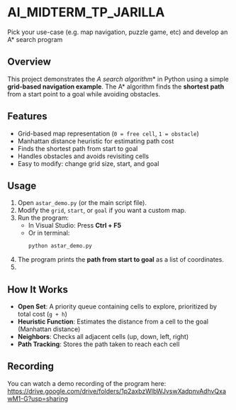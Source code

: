 # AI_MIDTERM_TP_JARILLA
Pick your use-case (e.g. map navigation, puzzle game, etc) and develop an A* search program

## Overview
This project demonstrates the **A* search algorithm** in Python using a simple **grid-based navigation example**. The A* algorithm finds the **shortest path** from a start point to a goal while avoiding obstacles.

## Features
- Grid-based map representation (`0 = free cell`, `1 = obstacle`)  
- Manhattan distance heuristic for estimating path cost  
- Finds the shortest path from start to goal  
- Handles obstacles and avoids revisiting cells  
- Easy to modify: change grid size, start, and goal  

## Usage
1. Open `astar_demo.py` (or the main script file).  
2. Modify the `grid`, `start`, or `goal` if you want a custom map.  
3. Run the program:
   - In Visual Studio: Press **Ctrl + F5**  
   - Or in terminal:
     ```bash
     python astar_demo.py
     ```  
4. The program prints the **path from start to goal** as a list of coordinates.
5. 
## How It Works
- **Open Set**: A priority queue containing cells to explore, prioritized by total cost (`g + h`)  
- **Heuristic Function**: Estimates the distance from a cell to the goal (Manhattan distance)  
- **Neighbors**: Checks all adjacent cells (up, down, left, right)  
- **Path Tracking**: Stores the path taken to reach each cell  

## Recording
You can watch a demo recording of the program here:  
https://drive.google.com/drive/folders/1p2axbzWlbWJvswXadpnvAdhvQxawM1-G?usp=sharing
